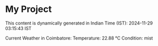 # My Project

This content is dynamically generated in Indian Time (IST): 2024-11-29 03:15:43 IST


Current Weather in Coimbatore:
Temperature: 22.88 °C
Condition: mist
